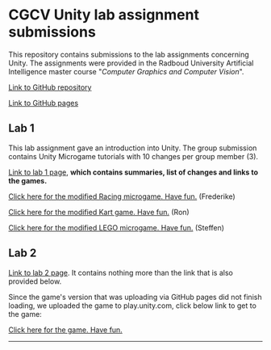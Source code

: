 # CGCV Unity lab assignment submissions

This repository contains submissions to the lab assignments concerning Unity. The assignments were provided in the Radboud University Artificial Intelligence master course "_Computer Graphics and Computer Vision_".

[Link to GitHub repository](https://github.com/steffenricklin/cgcv-lab-assignments)

[Link to GitHub pages](https://steffenricklin.github.io/cgcv-lab-assignments/)

## Lab 1

This lab assignment gave an introduction into Unity. The group submission contains Unity Microgame tutorials with 10 changes per group member (3). 

[Link to lab 1 page](https://steffenricklin.github.io/cgcv-lab-assignments/lab1/), **which contains summaries, list of changes and links to the games.**


<a href="https://steffenricklin.github.io/cgcv-lab-assignments/lab1/frederike" target="_blank">Click here for the modified Racing microgame. Have fun.</a> (Frederike)


<a href="https://steffenricklin.github.io/cgcv-lab-assignments/lab1/ron" target="_blank">Click here for the modified Kart game. Have fun.</a> (Ron)


<a href="https://steffenricklin.github.io/cgcv-lab-assignments/lab1/steffen" target="_blank">Click here for the modified LEGO microgame. Have fun.</a> (Steffen)


## Lab 2

[Link to lab 2 page](https://steffenricklin.github.io/cgcv-lab-assignments/lab2/). It contains nothing more than the link that is also provided below.

Since the game's version that was uploading via GitHub pages did not finish loading,
we uploaded the game to play.unity.com, click below link to get to the game:

<a href="https://play.unity.com/mg/other/moose-gone-wild" target="_blank">Click here for the game. Have fun.</a>

___
